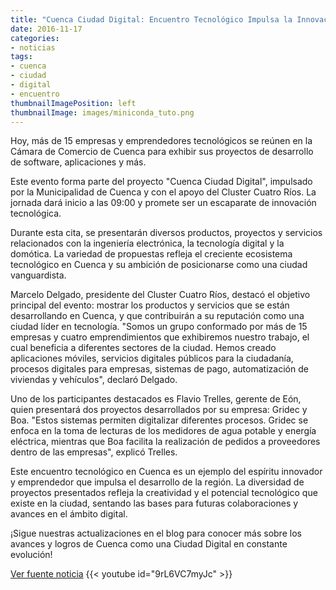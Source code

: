```yaml
---
title: "Cuenca Ciudad Digital: Encuentro Tecnológico Impulsa la Innovación en la Región"
date: 2016-11-17
categories:
- noticias
tags:
- cuenca
- ciudad
- digital
- encuentro
thumbnailImagePosition: left
thumbnailImage: images/miniconda_tuto.png
---
```

Hoy, más de 15 empresas y emprendedores tecnológicos se reúnen en la Cámara de Comercio de Cuenca para exhibir sus proyectos de desarrollo de software, aplicaciones y más.
<!--more-->

Este evento forma parte del proyecto "Cuenca Ciudad Digital", impulsado por la Municipalidad de Cuenca y con el apoyo del Cluster Cuatro Ríos. La jornada dará inicio a las 09:00 y promete ser un escaparate de innovación tecnológica.

Durante esta cita, se presentarán diversos productos, proyectos y servicios relacionados con la ingeniería electrónica, la tecnología digital y la domótica. La variedad de propuestas refleja el creciente ecosistema tecnológico en Cuenca y su ambición de posicionarse como una ciudad vanguardista.

Marcelo Delgado, presidente del Cluster Cuatro Ríos, destacó el objetivo principal del evento: mostrar los productos y servicios que se están desarrollando en Cuenca, y que contribuirán a su reputación como una ciudad líder en tecnología. "Somos un grupo conformado por más de 15 empresas y cuatro emprendimientos que exhibiremos nuestro trabajo, el cual beneficia a diferentes sectores de la ciudad. Hemos creado aplicaciones móviles, servicios digitales públicos para la ciudadanía, procesos digitales para empresas, sistemas de pago, automatización de viviendas y vehículos", declaró Delgado.

Uno de los participantes destacados es Flavio Trelles, gerente de Eón, quien presentará dos proyectos desarrollados por su empresa: Gridec y Boa. "Estos sistemas permiten digitalizar diferentes procesos. Gridec se enfoca en la toma de lecturas de los medidores de agua potable y energía eléctrica, mientras que Boa facilita la realización de pedidos a proveedores dentro de las empresas", explicó Trelles.

Este encuentro tecnológico en Cuenca es un ejemplo del espíritu innovador y emprendedor que impulsa el desarrollo de la región. La diversidad de proyectos presentados refleja la creatividad y el potencial tecnológico que existe en la ciudad, sentando las bases para futuras colaboraciones y avances en el ámbito digital.

¡Sigue nuestras actualizaciones en el blog para conocer más sobre los avances y logros de Cuenca como una Ciudad Digital en constante evolución!

[Ver fuente noticia](http://www.eltiempo.com.ec/noticias/empresarial/11/402573/cita-de-empresas-de-tecnologia)
{{< youtube id="9rL6VC7myJc" >}}
